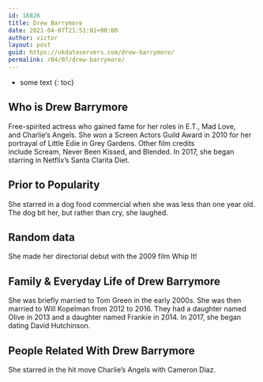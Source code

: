 ```yaml
---
id: 18826
title: Drew Barrymore
date: 2021-04-07T21:51:01+00:00
author: victor
layout: post
guid: https://ukdataservers.com/drew-barrymore/
permalink: /04/07/drew-barrymore/
---
```


* some text
{: toc}


## Who is Drew Barrymore



Free-spirited actress who gained fame for her roles in E.T., Mad Love, and Charlie&#8217;s Angels. She won a Screen Actors Guild Award in 2010 for her portrayal of Little Edie in Grey Gardens. Other film credits include Scream, Never Been Kissed, and Blended. In 2017, she began starring in Netflix&#8217;s Santa Clarita Diet.

                
                
                
## Prior to Popularity



She starred in a dog food commercial when she was less than one year old. The dog bit her, but rather than cry, she laughed. 

                
                
                
## Random data



She made her directorial debut with the 2009 film Whip It! 

                
                
                
## Family & Everyday Life of Drew Barrymore



She was briefly married to Tom Green in the early 2000s. She was then married to Will Kopelman from 2012 to 2016. They had a daughter named Olive in 2013 and a daughter named Frankie in 2014. In 2017, she began dating David Hutchinson. 

                
                
                
## People Related With Drew Barrymore



She starred in the hit move Charlie&#8217;s Angels with Cameron Diaz. 

                
              
            
          
          
          